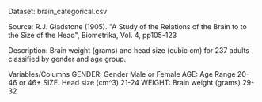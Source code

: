 Dataset:  brain_categorical.csv

Source: R.J. Gladstone (1905). "A Study of the Relations of the Brain to
to the Size of the Head", Biometrika, Vol. 4, pp105-123

Description: Brain weight (grams) and head size (cubic cm) for 237
adults classified by gender and age group.

Variables/Columns
GENDER: Gender  Male or Female
AGE: Age Range  20-46 or 46+
SIZE: Head size (cm^3)  21-24
WEIGHT: Brain weight (grams)  29-32

